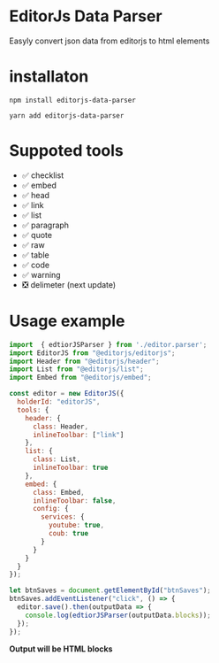 # EditorJs Data Parser

Easyly convert json data from editorjs to html elements

# installaton
 `npm install editorjs-data-parser`
 
 `yarn add editorjs-data-parser`

# Suppoted tools

* :white_check_mark: checklist
* :white_check_mark: embed
* :white_check_mark: head
* :white_check_mark: link
* :white_check_mark: list
* :white_check_mark: paragraph
* :white_check_mark: quote
* :white_check_mark: raw
* :white_check_mark: table
* :white_check_mark: code
* :white_check_mark: warning
* :negative_squared_cross_mark: delimeter (next update)

# Usage example



```javascript
import  { edtiorJSParser } from './editor.parser';
import EditorJS from "@editorjs/editorjs";
import Header from "@editorjs/header";
import List from "@editorjs/list";
import Embed from "@editorjs/embed";

const editor = new EditorJS({
  holderId: "editorJS",
  tools: {
    header: {
      class: Header,
      inlineToolbar: ["link"]
    },
    list: {
      class: List,
      inlineToolbar: true
    },
    embed: {
      class: Embed,
      inlineToolbar: false,
      config: {
        services: {
          youtube: true,
          coub: true
        }
      }
    }
  }
});

let btnSaves = document.getElementById("btnSaves");
btnSaves.addEventListener("click", () => {
  editor.save().then(outputData => {
    console.log(edtiorJSParser(outputData.blocks));
  });
});
```

**Output will be HTML blocks**
